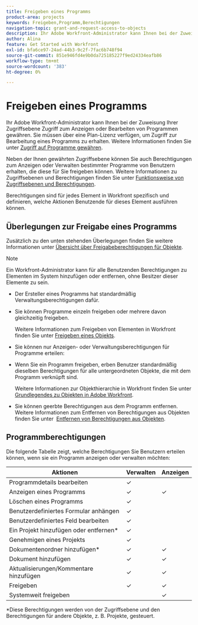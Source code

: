 ```yaml
---
title: Freigeben eines Programms
product-area: projects
keywords: Freigeben,Programm,Berechtigungen
navigation-topic: grant-and-request-access-to-objects
description: Ihr Adobe Workfront-Administrator kann Ihnen bei der Zuweisung Ihrer Zugriffsebene Zugriff zum Anzeigen oder Bearbeiten von Programmen gewähren. Sie müssen über eine Plan-Lizenz verfügen, um Zugriff zur Bearbeitung eines Programms zu erhalten.
author: Alina
feature: Get Started with Workfront
exl-id: bfa6ce97-24ad-44b3-9c2f-7fac6b748f94
source-git-commit: 851e946fd4e9b0da725185227f9ed24334eafb86
workflow-type: tm+mt
source-wordcount: '383'
ht-degree: 0%

---
```


# Freigeben eines Programms


Ihr Adobe Workfront-Administrator kann Ihnen bei der Zuweisung Ihrer Zugriffsebene Zugriff zum Anzeigen oder Bearbeiten von Programmen gewähren. Sie müssen über eine Plan-Lizenz verfügen, um Zugriff zur Bearbeitung eines Programms zu erhalten. Weitere Informationen finden Sie unter [Zugriff auf Programme gewähren](../../administration-and-setup/add-users/configure-and-grant-access/grant-access-programs.md).

Neben der Ihnen gewährten Zugriffsebene können Sie auch Berechtigungen zum Anzeigen oder Verwalten bestimmter Programme von Benutzern erhalten, die diese für Sie freigeben können. Weitere Informationen zu Zugriffsebenen und Berechtigungen finden Sie unter [Funktionsweise von Zugriffsebenen und Berechtigungen](../../administration-and-setup/add-users/access-levels-and-object-permissions/how-access-levels-permissions-work-together.md).

Berechtigungen sind für jedes Element in Workfront spezifisch und definieren, welche Aktionen Benutzende für dieses Element ausführen können.

## Überlegungen zur Freigabe eines Programms

Zusätzlich zu den unten stehenden Überlegungen finden Sie weitere Informationen unter [Übersicht über Freigabeberechtigungen für Objekte](../../workfront-basics/grant-and-request-access-to-objects/sharing-permissions-on-objects-overview.md).

>[!NOTE]
>
>Ein Workfront-Administrator kann für alle Benutzenden Berechtigungen zu Elementen im System hinzufügen oder entfernen, ohne Besitzer dieser Elemente zu sein.

* Der Ersteller eines Programms hat standardmäßig Verwaltungsberechtigungen dafür.

* Sie können Programme einzeln freigeben oder mehrere davon gleichzeitig freigeben.

  Weitere Informationen zum Freigeben von Elementen in Workfront finden Sie unter [Freigeben eines Objekts](../../workfront-basics/grant-and-request-access-to-objects/share-an-object.md).

* Sie können nur Anzeigen- oder Verwaltungsberechtigungen für Programme erteilen:

* Wenn Sie ein Programm freigeben, erben Benutzer standardmäßig dieselben Berechtigungen für alle untergeordneten Objekte, die mit dem Programm verknüpft sind.

  Weitere Informationen zur Objekthierarchie in Workfront finden Sie unter [Grundlegendes zu Objekten in Adobe Workfront](../../workfront-basics/navigate-workfront/workfront-navigation/understand-objects.md).

* Sie können geerbte Berechtigungen aus dem Programm entfernen. Weitere Informationen zum Entfernen von Berechtigungen aus Objekten finden Sie unter  [Entfernen von Berechtigungen aus Objekten](../../workfront-basics/grant-and-request-access-to-objects/remove-permissions-from-objects.md).

## Programmberechtigungen

Die folgende Tabelle zeigt, welche Berechtigungen Sie Benutzern erteilen können, wenn sie ein Programm anzeigen oder verwalten möchten:

| **Aktionen** | **Verwalten** | **Anzeigen** |
|---|---|---|
| Programmdetails bearbeiten | ✓ |   |
| Anzeigen eines Programms | ✓ | ✓ |
| Löschen eines Programms | ✓ |   |
| Benutzerdefiniertes Formular anhängen | ✓ |   |
| Benutzerdefiniertes Feld bearbeiten | ✓ |   |
| Ein Projekt hinzufügen oder entfernen&#42; | ✓ |   |
| Genehmigen eines Projekts | ✓ |   |
| Dokumentenordner hinzufügen&#42; | ✓ | ✓ |
| Dokument hinzufügen | ✓ | ✓ |
| Aktualisierungen/Kommentare hinzufügen | ✓ | ✓ |
| Freigeben | ✓ | ✓ |
| Systemweit freigeben |   | ✓ |

*Diese Berechtigungen werden von der Zugriffsebene und den Berechtigungen für andere Objekte, z. B. Projekte, gesteuert.


